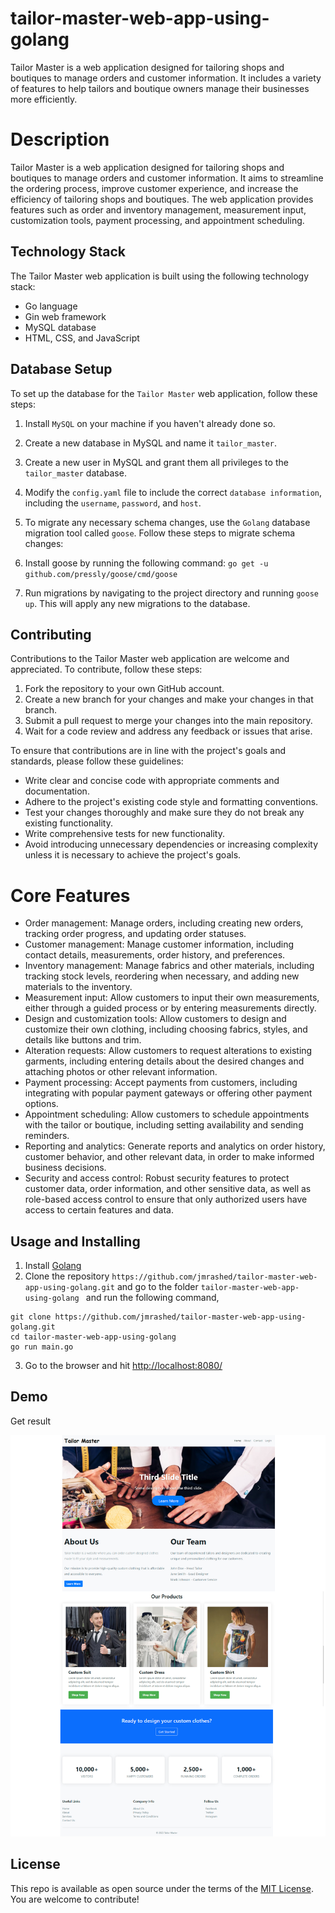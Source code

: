 # tailor-master-web-app-using-golang

Tailor Master is a web application designed for tailoring shops and boutiques to manage orders and customer information. It includes a variety of features to help tailors and boutique owners manage their businesses more efficiently.

# Description

Tailor Master is a web application designed for tailoring shops and boutiques to manage orders and customer information. It aims to streamline the ordering process, improve customer experience, and increase the efficiency of tailoring shops and boutiques. The web application provides features such as order and inventory management, measurement input, customization tools, payment processing, and appointment scheduling.

## Technology Stack

The Tailor Master web application is built using the following technology stack:
- Go language
- Gin web framework
- MySQL database
- HTML, CSS, and JavaScript


## Database Setup
To set up the database for the `Tailor Master` web application, follow these steps:

1. Install `MySQL` on your machine if you haven't already done so.
2. Create a new database in MySQL and name it `tailor_master`.
3. Create a new user in MySQL and grant them all privileges to the `tailor_master` database.
4. Modify the `config.yaml` file to include the correct `database information`, including the `username`, `password`, and `host`.
5. To migrate any necessary schema changes, use the `Golang` database migration tool called `goose`. Follow these steps to migrate schema changes:

6. Install goose by running the following command: 
```go get -u github.com/pressly/goose/cmd/goose```
7. Run migrations by navigating to the project directory and running `goose up`. This will apply any new migrations to the database.

## Contributing
Contributions to the Tailor Master web application are welcome and appreciated. To contribute, follow these steps:

1. Fork the repository to your own GitHub account.
2. Create a new branch for your changes and make your changes in that branch.
3. Submit a pull request to merge your changes into the main repository.
4. Wait for a code review and address any feedback or issues that arise.


To ensure that contributions are in line with the project's goals and standards, please follow these guidelines:

- Write clear and concise code with appropriate comments and documentation.
- Adhere to the project's existing code style and formatting conventions.
- Test your changes thoroughly and make sure they do not break any existing functionality.
- Write comprehensive tests for new functionality.
- Avoid introducing unnecessary dependencies or increasing complexity unless it is necessary to achieve the project's goals.

# Core Features

- Order management: Manage orders, including creating new orders, tracking order progress, and updating order statuses.
- Customer management: Manage customer information, including contact details, measurements, order history, and preferences.
- Inventory management: Manage fabrics and other materials, including tracking stock levels, reordering when necessary, and adding new materials to the inventory.
- Measurement input: Allow customers to input their own measurements, either through a guided process or by entering measurements directly.
- Design and customization tools: Allow customers to design and customize their own clothing, including choosing fabrics, styles, and details like buttons and trim.
- Alteration requests: Allow customers to request alterations to existing garments, including entering details about the desired changes and attaching photos or other relevant information.
- Payment processing: Accept payments from customers, including integrating with popular payment gateways or offering other payment options.
- Appointment scheduling: Allow customers to schedule appointments with the tailor or boutique, including setting availability and sending reminders.
- Reporting and analytics: Generate reports and analytics on order history, customer behavior, and other relevant data, in order to make informed business decisions.
- Security and access control: Robust security features to protect customer data, order information, and other sensitive data, as well as role-based access control to ensure that only authorized users have access to certain features and data.

## Usage and Installing

1. Install [Golang](https://golang.org/)
2. Clone the repository `https://github.com/jmrashed/tailor-master-web-app-using-golang.git` and go to the folder `tailor-master-web-app-using-golang ` and run the following command,

```command
git clone https://github.com/jmrashed/tailor-master-web-app-using-golang.git
cd tailor-master-web-app-using-golang
go run main.go
```

3. Go to the browser and hit [http://localhost:8080/](http://localhost:8080/)

## Demo

Get result

![Demo](public/assets/HomePage.jpg)

## License

This repo is available as open source under the terms of the [MIT License](https://opensource.org/licenses/MIT).  
You are welcome to contribute!
